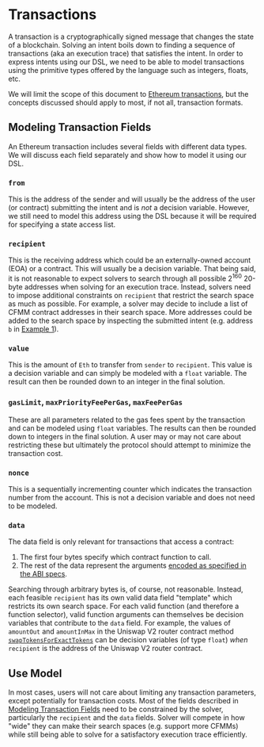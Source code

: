 # Transactions

A transaction is a cryptographically signed message that changes the state of a blockchain. Solving an intent boils down to finding a sequence of transactions (aka an execution trace) that satisfies the intent. In order to express intents using our DSL, we need to be able to model transactions using the primitive types offered by the language such as integers, floats, etc.

We will limit the scope of this document to [Ethereum transactions](https://ethereum.org/en/developers/docs/transactions/), but the concepts discussed should apply to most, if not all, transaction formats.

## Modeling Transaction Fields

An Ethereum transaction includes several fields with different data types. We will discuss each field separately and show how to model it using our DSL.

### `from`

This is the address of the sender and will usually be the address of the user (or contract) submitting the intent and is _not_ a decision variable. However, we still need to model this address using the DSL because it will be required for specifying a state access list.

### `recipient`

This is the receiving address which could be an externally-owned account (EOA) or a contract. This will usually be a decision variable. That being said, it is not reasonable to expect solvers to search through all possible $2^{160}$ 20-byte addresses when solving for an execution trace. Instead, solvers need to impose additional constraints on `recipient` that restrict the search space as much as possible. For example, a solver may decide to include a list of CFMM contract addresses in their search space. More addresses could be added to the search space by inspecting the submitted intent (e.g. address `b` in [Example 1](introduction.md#example-1)).

### `value`

This is the amount of `Eth` to transfer from `sender` to `recipient`. This value is a decision variable and can simply be modeled with a `float` variable. The result can then be rounded down to an integer in the final solution.

### `gasLimit`, `maxPriorityFeePerGas`, `maxFeePerGas`

These are all parameters related to the gas fees spent by the transaction and can be modeled using `float` variables. The results can then be rounded down to integers in the final solution. A user may or may not care about restricting these but ultimately the protocol should attempt to minimize the transaction cost.

### `nonce`

This is a sequentially incrementing counter which indicates the transaction number from the account. This is not a decision variable and does not need to be modeled.

### `data`

The data field is only relevant for transactions that access a contract:

1. The first four bytes specify which contract function to call.
1. The rest of the data represent the arguments [encoded as specified in the ABI specs](https://docs.soliditylang.org/en/latest/abi-spec.html#formal-specification-of-the-encoding).

Searching through arbitrary bytes is, of course, not reasonable. Instead, each feasible `recipient` has its own valid data field "template" which restricts its own search space. For each valid function (and therefore a function selector), valid function arguments can themselves be decision variables that contribute to the `data` field. For example, the values of `amountOut` and `amountInMax` in the Uniswap V2 router contract method [`swapTokensForExactTokens`](https://github.com/Uniswap/v2-periphery/blob/master/contracts/interfaces/IUniswapV2Router01.sol#L68-L74) can be decision variables (of type `float`) _when_ `recipient` is the address of the Uniswap V2 router contract.

## Use Model

In most cases, users will not care about limiting any transaction parameters, except potentially for transaction costs. Most of the fields described in [Modeling Transaction Fields](#modeling-transaction-fields) need to be constrained by the solver, particularly the `recipient` and the `data` fields. Solver will compete in how "wide" they can make their search spaces (e.g. support more CFMMs) while still being able to solve for a satisfactory execution trace efficiently.
